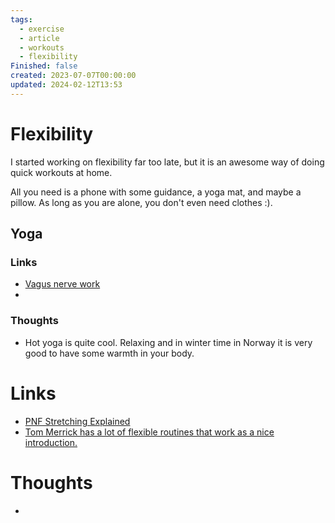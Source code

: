 ```yaml
---
tags:
  - exercise
  - article
  - workouts
  - flexibility
Finished: false
created: 2023-07-07T00:00:00
updated: 2024-02-12T13:53
---
```

# Flexibility
I started working on flexibility far too late, but it is an awesome way of doing quick workouts at home. 

All you need is a phone with some guidance, a yoga mat, and maybe a pillow. As long as you are alone, you don't even need clothes :). 

## Yoga
### Links
- [Vagus nerve work](https://www.youtube.com/watch?v=IPgYSmrKb1A&ab_channel=YogaWithTim)
- 

### Thoughts 
- Hot yoga is quite cool. Relaxing and in winter time in Norway it is very good to have some warmth in your body. 

 

# Links
- [PNF Stretching Explained](https://www.healthline.com/health/fitness-exercise/pnf-stretching#safety)
- [Tom Merrick has a lot of flexible routines that work as a nice introduction.](https://www.youtube.com/@BodyweightWarrior)

# Thoughts 
- 


